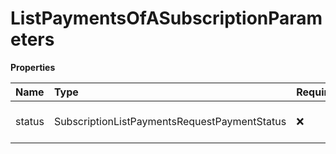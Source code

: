 # ListPaymentsOfASubscriptionParameters

**Properties**

| Name   | Type                                         | Required | Description              |
| :----- | :------------------------------------------- | :------- | :----------------------- |
| status | SubscriptionListPaymentsRequestPaymentStatus | ❌       | Filter by payment status |

<!-- This file was generated by liblab | https://liblab.com/ -->
